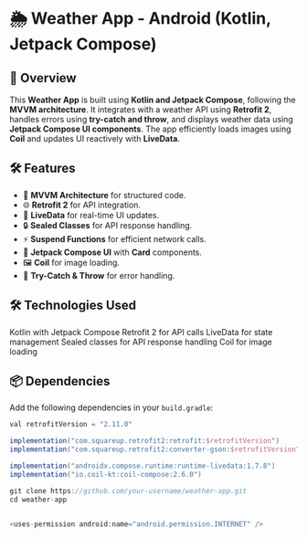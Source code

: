 # 🌦️ Weather App - Android (Kotlin, Jetpack Compose)

## 📌 Overview
This **Weather App** is built using **Kotlin and Jetpack Compose**, following the **MVVM architecture**. It integrates with a weather API using **Retrofit 2**, handles errors using **try-catch and throw**, and displays weather data using **Jetpack Compose UI components**. The app efficiently loads images using **Coil** and updates UI reactively with **LiveData**.

## 🛠️ Features
- 📌 **MVVM Architecture** for structured code.
- 🌐 **Retrofit 2** for API integration.
- 🔄 **LiveData** for real-time UI updates.
- 🔒 **Sealed Classes** for API response handling.
- ⚡ **Suspend Functions** for efficient network calls.
- 🎨 **Jetpack Compose UI** with **Card** components.
- 🖼️ **Coil** for image loading.
- 🚨 **Try-Catch & Throw** for error handling.


## 🛠️ Technologies Used
Kotlin with Jetpack Compose
Retrofit 2 for API calls
LiveData for state management
Sealed classes for API response handling
Coil for image loading

## 📦 Dependencies
Add the following dependencies in your `build.gradle`:
```gradle
val retrofitVersion = "2.11.0"

implementation("com.squareup.retrofit2:retrofit:$retrofitVersion")
implementation("com.squareup.retrofit2:converter-gson:$retrofitVersion")

implementation("androidx.compose.runtime:runtime-livedata:1.7.8")
implementation("io.coil-kt:coil-compose:2.6.0")

git clone https://github.com/your-username/weather-app.git
cd weather-app


<uses-permission android:name="android.permission.INTERNET" />

